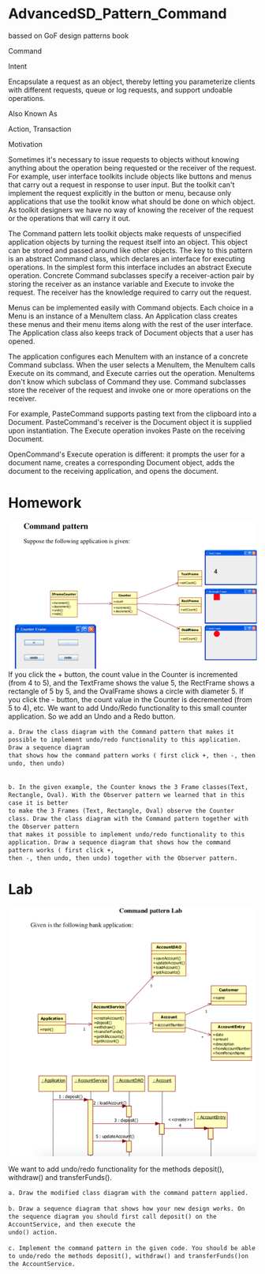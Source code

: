 # AdvancedSD_Pattern_Command
 bassed on GoF design patterns book

Command

Intent

Encapsulate a request as an object, thereby letting you parameterize clients with different requests, queue or log requests, and support undoable operations.

Also Known As

Action, Transaction

Motivation

Sometimes it's necessary to issue requests to objects without knowing anything about the operation being requested or the receiver of the request. For example, user interface toolkits include objects like buttons and menus that carry out a request in response to user input. But the toolkit can't implement the request explicitly in the button or menu, because only applications that use the toolkit know what should be done on which object. As toolkit designers we have no way of knowing the receiver of the request or the operations that will carry it out.

The Command pattern lets toolkit objects make requests of unspecified application objects by turning the request itself into an object. This object can be stored and passed around like other objects. The key to this pattern is an abstract Command class, which declares an interface for executing operations. In the simplest form this interface includes an abstract Execute operation. Concrete Command subclasses specify a receiver-action pair by storing the receiver as an instance variable and Execute to invoke the request. The receiver has the knowledge required to carry out the request.

Menus can be implemented easily with Command objects. Each choice in a Menu is an instance of a MenuItem class. An Application class creates these menus and their menu items along with the rest of the user interface. The Application class also keeps track of Document objects that a user has opened.

The application configures each MenuItem with an instance of a concrete Command subclass. When the user selects a MenuItem, the MenuItem calls Execute on its command, and Execute carries out the operation. MenuItems don't know which subclass of Command they use. Command subclasses store the receiver of the request and invoke one or more operations on the receiver.

For example, PasteCommand supports pasting text from the clipboard into a Document. PasteCommand's receiver is the Document object it is supplied upon instantiation. The Execute operation invokes Paste on the receiving Document.



OpenCommand's Execute operation is different: it prompts the user for a document name, creates a corresponding Document object, adds the document to the receiving application, and opens the document.


# Homework
![Command Pattern Homework](https://github.com/itimotin/AdvancedSD_Pattern_Command/blob/master/CommandPatternHW.png)
If you click the + button, the count value in the Counter is incremented (from 4 to 5), and the TextFrame shows the value 5, the RectFrame shows a rectangle of 5 by 5, and the OvalFrame shows a circle with diameter 5. If you click the - button, the count value in the Counter is decremented (from 5 to 4), etc.
We want to add Undo/Redo functionality to this small counter application. So we add an Undo and a Redo button.
	
	a. Draw the class diagram with the Command pattern that makes it possible to implement undo/redo functionality to this application. Draw a sequence diagram 
	that shows how the command pattern works ( first click +, then -, then undo, then undo)
	

	b. In the given example, the Counter knows the 3 Frame classes(Text, Rectangle, Oval). With the Observer pattern we learned that in this case it is better 
	to make the 3 Frames (Text, Rectangle, Oval) observe the Counter class. Draw the class diagram with the Command pattern together with the Observer pattern 
	that makes it possible to implement undo/redo functionality to this application. Draw a sequence diagram that shows how the command pattern works ( first click +, 
	then -, then undo, then undo) together with the Observer pattern.
	

# Lab
![Command Laborator](https://github.com/itimotin/AdvancedSD_Pattern_Command/blob/master/CommandLab.png)
	
We want to add undo/redo functionality for the methods deposit(), withdraw() and transferFunds().
	
	a. Draw the modified class diagram with the command pattern applied.

	b. Draw a sequence diagram that shows how your new design works. On the sequence diagram you should first call deposit() on the AccountService, and then execute the
	undo() action.

	c. Implement the command pattern in the given code. You should be able to undo/redo the methods deposit(), withdraw() and transferFunds()on the AccountService.
